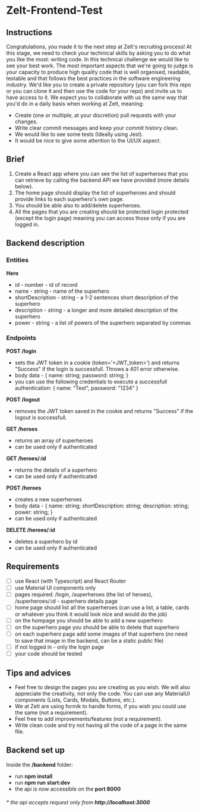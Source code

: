 # Zelt-Frontend-Test
## Instructions
Congratulations, you made it to the next step at Zelt's recruiting process! At this stage, we need to check your techinical skills by asking you to do what you like the most: writing code. In this technical challenge we would like to see your best work. The most important aspects that we're going to judge is your capacity to produce high quality code that is well organised, readable, testable and that follows the best practices in the software engineering industry. We'd like you to create a private repository (you can fork this repo or you can clone it and then use the code for your repo) and invite us to have access to it. We expect you to collaborate with us the same way that you'd do in a daily basis when working at Zelt, meaning:

* Create (one or multiple, at your discretion) pull requests with your changes.
* Write clear commit messages and keep your commit history clean.
* We would like to see some tests (Ideally using Jest).
* It would be nice to give some attention to the UI/UX aspect.

## Brief
1. Create a React app where you can see the list of superheroes that you can retrieve by calling the backend API we have provided (more details below).
2. The home page should display the list of superheroes and should provide links to each superhero's own page.
3. You should be able also to add/delete superheroes.
4. All the pages that you are creating should be protected login protected (except the login page) meaning you can access those only if you are logged in.

## Backend description
### Entities
**Hero**
* id - number - id of record
* name - string - name of the superhero
* shortDescription - string - a 1-2 sentences short description of the superhero
* description - string - a longer and more detailed description of the superhero
* power - string - a list of powers of the superhero separated by commas

### Endpoints
**POST /login** 
* sets the JWT token in a cookie (token='<JWT_token>') and returns "Success" if the login is successfull. Throws a 401 error otherwise.
* body data - { name: string; password: string; }
* you can use the following credentials to execute a successfull authentication: { name: "Test", password: "1234" }

**POST /logout**
* removes the JWT token saved in the cookie and returns "Success" if the logout is successfull.


**GET /heroes**
* returns an array of superheroes
* can be used only if authenticated

**GET /heroes/:id**
* returns the details of a superhero
* can be used only if authenticated

**POST /heroes**
* creates a new superheroes
* body data - { name: string; shortDescription: string; description: string; power: string; }
* can be used only if authenticated

**DELETE /heroes/:id**
* deletes a superhero by id
* can be used only if authenticated

## Requirements
- [ ] use React (with Typescript) and React Router
- [ ] use Material UI components only
- [ ] pages required: /login, /superheroes (the list of heroes), /superheroes/:id - superhero details page
- [ ] home page should list all the superheroes (can use a list, a table, cards or whatever you think it would look nice and would do the job)
- [ ] on the hompage you should be able to add a new superhero
- [ ] on the superhero page you should be able to delete that superhero
- [ ] on each superhero page add some images of that superhero (no need to save that image in the backend, can be a static public file)
- [ ] if not logged in - only the login page
- [ ] your code should be tested

## Tips and advices
* Feel free to design the pages you are creating as you wish. We will also appreciate the creativity, not only the code. You can use any MaterialUI components (Lists, Cards, Modals, Buttons, etc.).
* We at Zelt are using formik to handle forms, if you wish you could use the same (not a requirement).
* Feel free to add improvements/features (not a requirement).
* Write clean code and try not having all the code of a page in the same file.

## Backend set up
Inside the **/backend** folder:
* run **npm install**
* run **npm run start:dev**
* the api is now accessible on the **port 8000**


###### * the api accepts request only from **http://localhost:3000**
